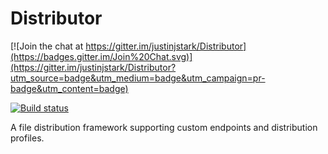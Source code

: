 # Distributor

[![Join the chat at https://gitter.im/justinjstark/Distributor](https://badges.gitter.im/Join%20Chat.svg)](https://gitter.im/justinjstark/Distributor?utm_source=badge&utm_medium=badge&utm_campaign=pr-badge&utm_content=badge)

[![Build status](https://ci.appveyor.com/api/projects/status/nr7qtqako0drfudq?svg=true)](https://ci.appveyor.com/project/justinjstark/distributor)

A file distribution framework supporting custom endpoints and distribution profiles.
